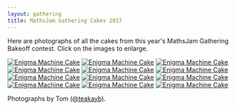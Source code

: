 ```yaml
---
layout: gathering
title: MathsJam Gathering Cakes 2017
---
```

	
Here are photographs of all the cakes from this year's MathsJam Gathering Bakeoff contest. Click on the images to enlarge.

[ ![Enigma Machine Cake](https://mathsjam.com/gathering/archive/2017/cakes/cake1.jpg)](https://mathsjam.com/gathering/archive/2017/cakes/cake1_lg.jpg)
[![Enigma Machine Cake](https://mathsjam.com/gathering/archive/2017/cakes/cake2.jpg)](https://mathsjam.com/gathering/archive/2017/cakes/cake2_lg.jpg)
[![Enigma Machine Cake](https://mathsjam.com/gathering/archive/2017/cakes/cake3.jpg)](https://mathsjam.com/gathering/archive/2017/cakes/cake3_lg.jpg)
[![Enigma Machine Cake](https://mathsjam.com/gathering/archive/2017/cakes/cake4.jpg)](https://mathsjam.com/gathering/archive/2017/cakes/cake4_lg.jpg)
[![Enigma Machine Cake](https://mathsjam.com/gathering/archive/2017/cakes/cake5.jpg)](https://mathsjam.com/gathering/archive/2017/cakes/cake5_lg.jpg)
[![Enigma Machine Cake](https://mathsjam.com/gathering/archive/2017/cakes/cake6.jpg)](https://mathsjam.com/gathering/archive/2017/cakes/cake6_lg.jpg)
[![Enigma Machine Cake](https://mathsjam.com/gathering/archive/2017/cakes/cake7.jpg)](https://mathsjam.com/gathering/archive/2017/cakes/cake7_lg.jpg)
[![Enigma Machine Cake](https://mathsjam.com/gathering/archive/2017/cakes/cake8.jpg)](https://mathsjam.com/gathering/archive/2017/cakes/cake8_lg.jpg)
[![Enigma Machine Cake](https://mathsjam.com/gathering/archive/2017/cakes/cake9.jpg)](https://mathsjam.com/gathering/archive/2017/cakes/cake9_lg.jpg)
[![Enigma Machine Cake](https://mathsjam.com/gathering/archive/2017/cakes/cake10.jpg)](https://mathsjam.com/gathering/archive/2017/cakes/cake10_lg.jpg)
[![Enigma Machine Cake](https://mathsjam.com/gathering/archive/2017/cakes/cake11.jpg)](https://mathsjam.com/gathering/archive/2017/cakes/cake11_lg.jpg)
[![Enigma Machine Cake](https://mathsjam.com/gathering/archive/2017/cakes/cake12.jpg)](https://mathsjam.com/gathering/archive/2017/cakes/cake12_lg.jpg)

Photographs by Tom [(@teakayb)](http://twitter.com/teakayb).

